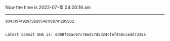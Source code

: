 Now the time is 2022-07-15 04:00:16 am

---

<small>90431974929739205481188741295862</small>

```txt

Latest commit SHA is: ed88f95ac07c78ed57d5d24cfef450ccedd7335a
```
